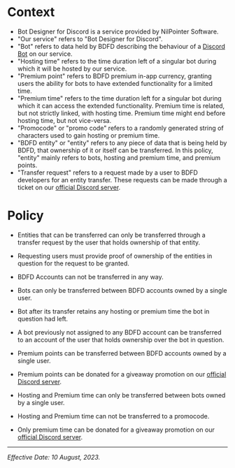 # Context

- Bot Designer for Discord is a service provided by NilPointer Software.
- "Our service" refers to "Bot Designer for Discord".
- "Bot" refers to data held by BDFD describing the behaviour of a [Discord Bot](https://discord.com/developers/docs) on our service.
- "Hosting time" refers to the time duration left of a singular bot during which it will be hosted by our service.
- "Premium point" refers to BDFD premium in-app currency, granting users the ability for bots to have extended functionality for a limited time.
- "Premium time" refers to the time duration left for a singular bot during which it can access the extended functionality.
  Premium time is related, but not strictly linked, with hosting time. Premium time might end before hosting time, but not vice-versa.
- "Promocode" or "promo code" refers to a randomly generated string of characters used to gain hosting or premium time.
- "BDFD entity" or "entity" refers to any piece of data that is being held by BDFD, that ownership of it or itself can be transferred.
  In this policy, "entity" mainly refers to bots, hosting and premium time, and premium points.
- "Transfer request" refers to a request made by a user to BDFD developers for an entity transfer.
  These requests can be made through a ticket on our [official Discord server](https://discord.gg/botdesigner).

# Policy

- Entities that can be transferred can only be transferred through a transfer request by the user that holds ownership of that entity.
- Requesting users must provide proof of ownership of the entities in question for the request to be granted.
- BDFD Accounts can not be transferred in any way.

- Bots can only be transferred between BDFD accounts owned by a single user.
- Bot after its transfer retains any hosting or premium time the bot in question had left.
- A bot previously not assigned to any BDFD account can be transferred to an account of the user that holds ownership over the bot in question.

- Premium points can be transferred between BDFD accounts owned by a single user.
- Premium points can be donated for a giveaway promotion on our [official Discord server](https://discord.gg/botdesigner).

- Hosting and Premium time can only be transferred between bots owned by a single user.
- Hosting and Premium time can not be transferred to a promocode.
- Only premium time can be donated for a giveaway promotion on our [official Discord server](https://discord.gg/botdesigner).

---

*Effective Date: 10 August, 2023.*
